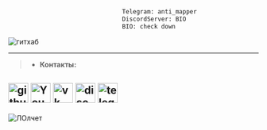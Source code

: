 ```python
                                                                           
                                Telegram: anti_mapper
                                DiscordServer: BIO
                                BIO: check down

```
![гитхаб](https://github-readme-stats.vercel.app/api?username=deanoner&show_icons=true&theme=radical)


---
>- **Контакты:**

[<img src='https://cdn.jsdelivr.net/npm/simple-icons@3.0.1/icons/github.svg' alt='github' height='40'>](https://github.com/deanoner)  [<img src='https://cdn.jsdelivr.net/npm/simple-icons@3.0.1/icons/youtube.svg' alt='YouTube' height='40'>](https://www.youtube.com/channel/UCVfokVmGsHVSdyQCL_hGJ_A)  [<img src='https://cdn.jsdelivr.net/npm/simple-icons@3.0.1/icons/vk.svg' alt='vk' height='40'>](https://vk.com/antimapper)  [<img src='https://cdn.jsdelivr.net/npm/simple-icons@3.0.1/icons/discord.svg' alt='discord' height='40'>](https://discord.gg/lavanbot)  [<img src='https://cdn.jsdelivr.net/npm/simple-icons@3.0.1/icons/telegram.svg' alt='telegram' height='40'>](https://t.me/anti_mapper)  
---




![ЛОлчет](https://gpvc.arturio.dev/deanoner)  




